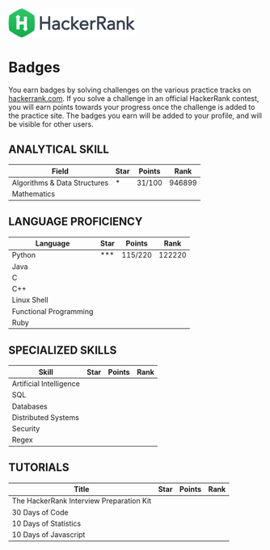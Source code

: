 <img src="README-src/HR-Logo-Main.png" alt="ZHAW" width="250"/>

# Badges
You earn badges by solving challenges on the various practice tracks on [hackerrank.com](https://www.hackerrank.com). If you solve a challenge in an official HackerRank contest, you will earn points towards your progress once the challenge is added to the practice site. The badges you earn will be added to your profile, and will be visible for other users.

## ANALYTICAL SKILL
| Field                        | Star | Points | Rank   |
|------------------------------|------|--------|--------|
| Algorithms & Data Structures | *    | 31/100 | 946899 |
| Mathematics                  |      |        |        |

## LANGUAGE PROFICIENCY
| Language               | Star | Points  | Rank   |
|------------------------|------|---------|--------|
| Python                 | ***  | 115/220 | 122220 |
| Java                   |      |         |        |
| C                      |      |         |        |
| C++                    |      |         |        |
| Linux Shell            |      |         |        |
| Functional Programming |      |         |        |
| Ruby                   |      |         |        |

## SPECIALIZED SKILLS
| Skill                   | Star | Points | Rank |
|-------------------------|------|--------|------|
| Artificial Intelligence |      |        |      |
| SQL                     |      |        |      |
| Databases               |      |        |      |
| Distributed Systems     |      |        |      |
| Security                |      |        |      |
| Regex                   |      |        |      |

## TUTORIALS
| Title                                    | Star | Points | Rank |
|------------------------------------------|------|--------|------|
| The HackerRank Interview Preparation Kit |      |        |      |
| 30 Days of Code                          |      |        |      |
| 10 Days of Statistics                    |      |        |      |
| 10 Days of Javascript                    |      |        |      |
